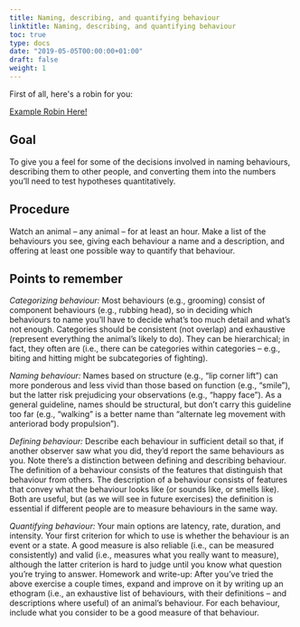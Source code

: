 ```yaml
---
title: Naming, describing, and quantifying behaviour
linktitle: Naming, describing, and quantifying behaviour
toc: true
type: docs
date: "2019-05-05T00:00:00+01:00"
draft: false
weight: 1
---
```


First of all, here's a robin for you:

<a href="/amro.jpg" target="_blank">Example Robin Here!</a>

## Goal

To give you a feel for some of the decisions involved in naming behaviours, describing them to other people, and converting them into the numbers you’ll need to test hypotheses quantitatively.

## Procedure

Watch an animal – any animal – for at least an hour. Make a list of the behaviours you see, giving each behaviour a name and a description, and offering at least one possible way to quantify that behaviour.

## Points to remember

*Categorizing behaviour:* Most behaviours (e.g., grooming) consist of component behaviours (e.g., rubbing head), so in deciding which behaviours to name you’ll have to decide what’s too much detail and what’s not enough. Categories should be consistent (not overlap) and exhaustive (represent everything the animal’s likely to do). They can be hierarchical; in fact, they often are (i.e., there can be categories within categories – e.g., biting and hitting might be subcategories of fighting).

*Naming behaviour:* Names based on structure (e.g., “lip corner lift”) can more ponderous and less vivid than those based on function (e.g., “smile”), but the latter risk prejudicing your observations (e.g., “happy face”). As a general guideline, names should be structural, but don’t carry this guideline too far (e.g., “walking” is a better name than “alternate leg movement with anteriorad body propulsion”).

*Defining behaviour:* Describe each behaviour in sufficient detail so that, if another observer saw what you did, they’d report the same behaviours as you. Note there’s a distinction between defining and describing behaviour. The definition of a behaviour consists of the features that distinguish that behaviour from others. The description of a behaviour consists of features that convey what the behaviour looks like (or sounds like, or smells like). Both are useful, but (as we will see in future exercises) the definition is essential if different people are to measure behaviours in the same way.

*Quantifying behaviour:* Your main options are latency, rate, duration, and intensity. Your first criterion for which to use is whether the behaviour is an event or a state. A good measure is also reliable (i.e., can be measured consistently) and valid (i.e., measures what you really want to measure), although the latter criterion is hard to judge until you know what question you’re trying to answer.
Homework and write-up: After you’ve tried the above exercise a couple times, expand and improve on it by writing up an ethogram (i.e., an exhaustive list of behaviours, with their definitions – and descriptions where useful) of an animal’s behaviour. For each behaviour, include what you consider to be a good measure of that behaviour.
